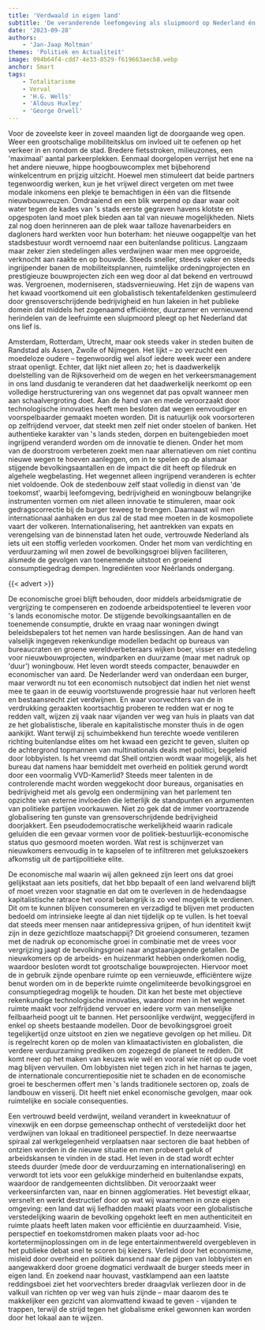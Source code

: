 ```yaml
---
title: 'Verdwaald in eigen land'
subtitle: 'De veranderende leefomgeving als sluipmoord op Nederland én wijze globalisme te verslaan'
date: '2023-09-28'
authors:
    - 'Jan-Jaap Moltman'
themes: 'Politiek en Actualiteit'
image: 094b64f4-cdd7-4e33-8529-f619663aecb8.webp
anchor: Smart
tags:
    - Totalitarisme
    - Verval
    - 'H.G. Wells'
    - 'Aldous Huxley'
    - 'George Orwell'
---
```


Voor de zoveelste keer in zoveel maanden ligt de doorgaande weg open. Weer een grootschalige mobiliteitsklus om invloed uit te oefenen op het verkeer in en rondom de stad. Bredere fietsstroken, milieuzones, een 'maximaal' aantal parkeerplekken. Eenmaal doorgelopen verrijst het ene na het andere nieuwe, hippe hoogbouwcomplex met bijbehorend winkelcentrum en prijzig uitzicht. Hoewel men stimuleert dat beide partners tegenwoordig werken, kun je het vrijwel direct vergeten om met twee modale inkomens een plekje te bemachtigen in één van die flitsende nieuwbouwreuzen. Omdraaiend en een blik werpend op daar waar ooit water tegen de kades van 's stads eerste gegraven havens klotste en opgespoten land moet plek bieden aan tal van nieuwe mogelijkheden. Niets zal nog doen herinneren aan de plek waar talloze havenarbeiders en dagloners hard werkten voor hun boterham: het nieuwe oogappeltje van het stadsbestuur wordt vernoemd naar een buitenlandse politicus. Langzaam maar zeker zien stedelingen alles verdwijnen waar men mee opgroeide, verknocht aan raakte en op bouwde. Steeds sneller, steeds vaker en steeds ingrijpender banen de mobiliteitsplannen, ruimtelijke ordeningprojecten en prestigieuze bouwprojecten zich een weg door al dat bekend en vertrouwd was. Vergroenen, moderniseren, stadsvernieuwing. Het zijn de wapens van het kwaad voortkomend uit een globalistisch tekentafeldenken gestimuleerd door grensoverschrijdende bedrijvigheid en hun lakeien in het publieke domein dat middels het zogenaamd efficiënter, duurzamer en vernieuwend herindelen van de leefruimte een sluipmoord pleegt op het Nederland dat ons lief is. 
 
Amsterdam, Rotterdam, Utrecht, maar ook steeds vaker in steden buiten de Randstad als Assen, Zwolle of Nijmegen. Het lijkt – zo verzucht een moedeloze oudere – tegenwoordig wel alsof iedere week weer een andere straat openligt. Echter, dat lijkt niet alleen zo; het is daadwerkelijk doelstelling van de Rijksoverheid om de wegen en het verkeersmanagement in ons land dusdanig te veranderen dat het daadwerkelijk neerkomt op een volledige herstructurering van ons wegennet dat pas opvalt wanneer men aan schaalvergroting doet. Aan de hand van en mede veroorzaakt door technologische innovaties heeft men besloten dat wegen eenvoudiger en voorspelbaarder gemaakt moeten worden. Dit is natuurlijk ook voorsorteren op zelfrijdend vervoer, dat steekt men zelf niet onder stoelen of banken. Het authentieke karakter van 's lands steden, dorpen en buitengebieden moet ingrijpend veranderd worden om de innovatie te dienen. Onder het mom van de doorstroom verbeteren zoekt men naar alternatieven om niet continu nieuwe wegen te hoeven aanleggen, om in te spelen op de alsmaar stijgende bevolkingsaantallen en de impact die dit heeft op filedruk en algehele wegbelasting. Het wegennet alleen ingrijpend veranderen is echter niet voldoende. Ook de stedenbouw zelf staat volledig in dienst van 'de toekomst', waarbij leefomgeving, bedrijvigheid en woningbouw belangrijke instrumenten vormen om niet alleen innovatie te stimuleren, maar ook gedragscorrectie bij de burger teweeg te brengen. Daarnaast wil men internationaal aanhaken en dus zal de stad mee moeten in de kosmopoliete vaart der volkeren. Internationalisering, het aantrekken van expats en verengelsing van de binnenstad laten het oude, vertrouwde Nederland als iets uit een stoffig verleden voorkomen. Onder het mom van verdichting en verduurzaming wil men zowel de bevolkingsgroei blijven faciliteren, alsmede de gevolgen van toenemende uitstoot en groeiend consumptiegedrag dempen. Ingrediënten voor Neêrlands ondergang.

{{< advert >}}
 
De economische groei blijft behouden, door middels arbeidsmigratie de vergrijzing te compenseren en zodoende arbeidspotentieel te leveren voor 's lands economische motor. De stijgende bevolkingsaantallen en de toenemende consumptie, drukte en vraag naar woningen dwingt beleidsbepalers tot het nemen van harde beslissingen. Aan de hand van valselijk ingegeven rekenkundige modellen bedacht op bureaus van bureaucraten en groene wereldverbeteraars wijken boer, visser en stedeling voor nieuwbouwprojecten, windparken en duurzame (maar met nadruk op 'duur') woningbouw. Het leven wordt steeds compacter, benauwder en economischer van aard. De Nederlander werd van onderdaan een burger, maar verwordt nu tot een economisch nutsobject dat indien het niet wenst mee te gaan in de eeuwig voortstuwende progressie haar nut verloren heeft en bestaansrecht ziet verdwijnen. En waar voorvechters van de in verdrukking geraakten koortsachtig proberen te redden wat er nog te redden valt, wijzen zij vaak naar vijanden ver weg van huis in plaats van dat ze het globalistische, liberale en kapitalistische monster thuis in de ogen aankijkt. Want terwijl zij schuimbekkend hun terechte woede ventileren richting buitenlandse elites om het kwaad een gezicht te geven, sluiten op de achtergrond topmannen van multinationals deals met politici, begeleid door lobbyisten. Is het vreemd dat Shell ontzien wordt waar mogelijk, als het bureau dat namens haar bemiddelt met overheid en politiek gerund wordt door een voormalig VVD-Kamerlid? Steeds meer talenten in de controlerende macht worden weggekocht door bureaus, organisaties en bedrijvigheid met als gevolg een ondermijning van het parlement ten opzichte van externe invloeden die letterlijk de standpunten en argumenten van politieke partijen voorkauwen. Niet zo gek dat de immer voortrazende globalisering ten gunste van grensoverschrijdende bedrijvigheid doorjakkert. Een pseudodemocratische werkelijkheid waarin radicale geluiden die een gevaar vormen voor de politiek-bestuurlijk-economische status quo gesmoord moeten worden. Wat rest is schijnverzet van nieuwkomers eenvoudig in te kapselen of te infiltreren met gelukszoekers afkomstig uit de partijpolitieke elite. 
 
De economische mal waarin wij allen gekneed zijn leert ons dat groei gelijkstaat aan iets positiefs, dat het bbp bepaalt of een land welvarend blijft of moet vrezen voor stagnatie en dat om te overleven in de hedendaagse kapitalistische ratrace het vooral belangrijk is zo veel mogelijk te verdienen. Dit om te kunnen blijven consumeren en verzadigd te blijven met producten bedoeld om intrinsieke leegte al dan niet tijdelijk op te vullen. Is het toeval dat steeds meer mensen naar antidepressiva grijpen, of hun identiteit kwijt zijn in deze gezichtloze maatschappij? Dit groeiend consumeren, tezamen met de nadruk op economische groei in combinatie met de vrees voor vergrijzing jaagt de bevolkingsgroei naar angstaanjagende getallen. De nieuwkomers op de arbeids- en huizenmarkt hebben onderkomen nodig, waardoor besloten wordt tot grootschalige bouwprojecten. Hiervoor moet de in gebruik zijnde openbare ruimte op een vernieuwde, efficiëntere wijze benut worden om in de beperkte ruimte ongelimiteerde bevolkingsgroei en consumptiegedrag mogelijk te houden. Dit kan het beste met objectieve rekenkundige technologische innovaties, waardoor men in het wegennet ruimte maakt voor zelfrijdend vervoer en iedere vorm van menselijke feilbaarheid poogt uit te bannen. Het persoonlijke verdwijnt, weggecijferd in enkel op sheets bestaande modellen. Door de bevolkingsgroei groeit tegelijkertijd onze uitstoot en zien we negatieve gevolgen op het milieu. Dit is regelrecht koren op de molen van klimaatactivisten en globalisten, die verdere verduurzaming prediken om zogezegd de planeet te redden. Dit komt neer op het maken van keuzes wie wél en vooral wie níét op oude voet mag blijven vervuilen. Om lobbyisten niet tegen zich in het harnas te jagen, de internationale concurrentiepositie niet te schaden en de economische groei te beschermen offert men 's lands traditionele sectoren op, zoals de landbouw en visserij. Dit heeft niet enkel economische gevolgen, maar ook ruimtelijke en sociale consequenties.  
 
Een vertrouwd beeld verdwijnt, weiland verandert in kweeknatuur of vinexwijk en een dorpse gemeenschap onthecht of verstedelijkt door het verdwijnen van lokaal en traditioneel perspectief. In deze neerwaartse spiraal zal werkgelegenheid verplaatsen naar sectoren die baat hebben of ontzien worden in de nieuwe situatie en men probeert geluk of arbeidskansen te vinden in de stad. Het leven in de stad wordt echter steeds duurder (mede door de verduurzaming en internationalisering) en verwordt tot iets voor een gelukkige minderheid en buitenlandse expats, waardoor de randgemeenten dichtslibben. Dit veroorzaakt weer verkeersinfarcten van, naar en binnen agglomeraties. Het bevestigt elkaar, versnelt en werkt destructief door op wat wij waarnemen in onze eigen omgeving: een land dat wij liefhadden maakt plaats voor een globalistische verstedelijking waarin de bevolking opgehokt leeft en men authenticiteit en ruimte plaats heeft laten maken voor efficiëntie en duurzaamheid. Visie, perspectief en toekomstdromen maken plaats voor ad-hoc kortetermijnoplossingen om in de lege entertainmentwereld overgebleven in het publieke debat snel te scoren bij kiezers. Verleid door het economisme, misleid door overheid en politiek dansend naar de pijpen van lobbyisten en aangewakkerd door groene dogmatici verdwaalt de burger steeds meer in eigen land. En zoekend naar houvast, vastklampend aan een laatste reddingsboei ziet het voorvechters breder draagvlak verliezen door in de valkuil van richten op ver weg van huis zijnde – maar daarom des te makkelijker een gezicht van alomvattend kwaad te geven - vijanden te trappen, terwijl de strijd tegen het globalisme enkel gewonnen kan worden door het lokaal aan te wijzen.
